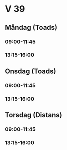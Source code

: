 # V 39
## Måndag (Toads)
### 09:00-11:45
### 13:15-16:00
## Onsdag (Toads)
### 09:00-11:45
### 13:15-16:00
## Torsdag (Distans)
### 09:00-11:45
### 13:15-16:00